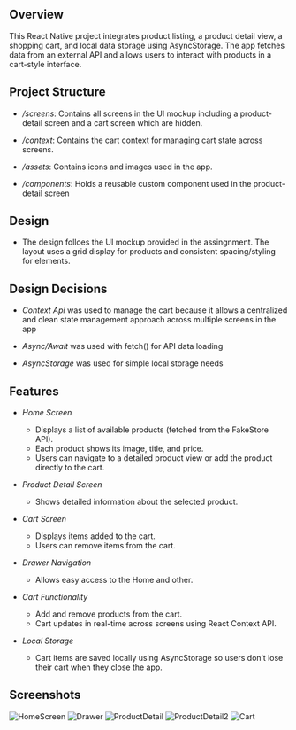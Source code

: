 ## Overview

This React Native project integrates product listing, a product detail view, a shopping cart, and local data storage using AsyncStorage. The app fetches data from an external API and allows users to interact with products in a cart-style interface.

## Project Structure
- */screens*: Contains all screens in the UI mockup including a product-detail screen and a cart screen which are hidden.

- */context*: Contains the cart context for managing cart state across screens.

- */assets*: Contains icons and images used in the app.

- */components*: Holds a reusable custom component used in the product-detail screen

## Design
- The design folloes the UI mockup provided in the assingnment. The layout uses a grid display for products and consistent spacing/styling for elements. 

## Design Decisions
- *Context Api* was used to manage the cart because it allows a centralized and clean state management approach across multiple screens in the app

- *Async/Await* was used with fetch() for API data loading

- *AsyncStorage* was used for simple local storage needs

## Features

- *Home Screen*
  - Displays a list of available products (fetched from the FakeStore API).
  - Each product shows its image, title, and price.
  - Users can navigate to a detailed product view or add the product directly to the cart.

- *Product Detail Screen*
  - Shows detailed information about the selected product.

- *Cart Screen*
  - Displays items added to the cart.
  - Users can remove items from the cart.

- *Drawer Navigation*
  - Allows easy access to the Home and other.

- *Cart Functionality*
  - Add and remove products from the cart.
  - Cart updates in real-time across screens using React Context API.

- *Local Storage*
  - Cart items are saved locally using AsyncStorage so users don’t lose their cart when they close the app.

## Screenshots
![HomeScreen](./screenshots/Homescreen.jpg)
![Drawer](./screenshots/Drawer.jpg) 
![ProductDetail](./screenshots/ProductDetail.jpg)
![ProductDetail2](./screenshots/ProductDetail2.jpg)
![Cart](./screenshots/Cart.jpg) 

